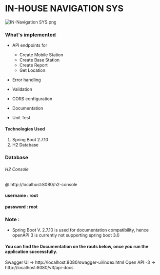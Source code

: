 # IN-HOUSE NAVIGATION SYS
![IN-Navigation SYS.png](..%2F..%2F..%2F..%2FDownloads%2FIN-Navigation%20SYS.png)
### What's implemented



- API endpoints for
    - Create Mobile Station
    - Create Base Station
    - Create Report
    - Get Location

- Error handling
- Validation
- CORS configuration
- Documentation
- Unit Test

#### Technologies Used

1. Spring Boot 2.7.10
2. H2 Database

### Database

###### H2 Console
@ http://localhost:8080/h2-console
#### username : root
#### password : root



### Note :
- Spring Boot V. 2.7.10 is used for documentation compatibility, hence openAPI 3 is currently not supporting
  spring boot 3.0
#### You can find the Documentation on the routs below, once you run the application successfully.
Swagger UI -> http://localhost:8080/swagger-ui/index.html
Open API -3 -> http://localhost:8080/v3/api-docs
